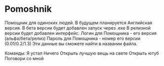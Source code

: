 # Pomoshnik
Помощник для одиноких людей. В будущем планируется Английская версия.
В бета версии будет добавлен запуск через .exe
В релизной версии будет добавлен интерфейс.
Логин для Помощника - его версия (альфа/бета/релиз)
Пароль для Помощника - номер его версии (0.01/0.2/1.3)
Эти данные вы сможете найти в названии файла.

Команды:
Я устал
Ничего
Открыть лучшую вещь на свете
Открыть ютуб
Поговори со мной
